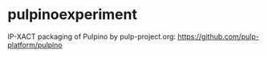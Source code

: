 # pulpinoexperiment
IP-XACT packaging of Pulpino by pulp-project.org: https://github.com/pulp-platform/pulpino
